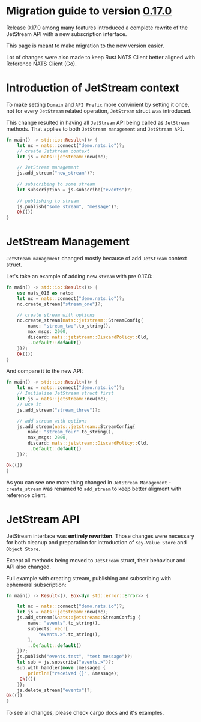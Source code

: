 # Migration guide to version [0.17.0](https://github.com/nats-io/nats.rs/releases/tag/untagged-964d5dad97c03c4aa6f4)

Release 0.17.0 among many features introduced a complete rewrite of the JetStream API with a new subscription interface.

This page is meant to make migration to the new version easier.

Lot of changes were also made to keep Rust NATS Client better aligned with Reference NATS Client (Go).

# Introduction of JetStream context

To make setting `Domain` and `API Prefix` more convinient by setting it once, not for every `JetStream` related operation, `JetStream` struct was introduced.

This change resulted in having all `JetStream` API being called as `JetStream` methods. That applies to both `JetStream management` and `JetStream API`.

```rust no_run
fn main() -> std::io::Result<()> {
    let nc = nats::connect("demo.nats.io")?;
    // create Jetstream context
    let js = nats::jetstream::new(nc);

    // JetStream management
    js.add_stream("new_stream")?;
    
    // subscribing to some stream
    let subscription = js.subscribe("events")?;
    
    // publishing to stream
    js.publish("some_stream", "message")?;
    Ok(())
}
```

# JetStream Management

`JetStream management` changed mostly because of add `JetStream` context struct.

Let's take an example of adding new `stream` with pre 0.17.0:

```rust 
fn main() -> std::io::Result<()> {
    use nats_016 as nats;
    let nc = nats::connect("demo.nats.io")?;
    nc.create_stream("stream_one")?;

    // create stream with options
    nc.create_stream(nats::jetstream::StreamConfig{
        name: "stream_two".to_string(),
        max_msgs: 2000,
        discard: nats::jetstream::DiscardPolicy::Old,
        ..Default::default()
    })?;
    Ok(())
}
```

And compare it to the new API:

```rust
fn main() -> std::io::Result<()> {
    let nc = nats::connect("demo.nats.io")?;
    // Initialize JetStream struct first
    let js = nats::jetstream::new(nc);
    // use it
    js.add_stream("stream_three")?;

    // add stream with options
    js.add_stream(nats::jetstream::StreamConfig{
        name: "stream_four".to_string(),
        max_msgs: 2000,
        discard: nats::jetstream::DiscardPolicy::Old,
        ..Default::default()
    })?;

Ok(())
}
```

As you can see one more thing changed in `JetStream Management` - `create_stream` was renamed to `add_stream` to keep better aligment with reference client.

# JetStream API

JetStream interface was **entirely rewritten**.
Those changes were necessary for both cleanup and preparation for introduction of `Key-Value Store` and `Object Store`.

Except all methods being moved to `JetStream` struct, their behaviour and API also changed.

Full example with creating stream, publishing and subscribing with ephemeral subscription:


```rust
fn main() -> Result<(), Box<dyn std::error::Error>> {

    let nc = nats::connect("demo.nats.io")?;
    let js = nats::jetstream::new(nc);
    js.add_stream(&nats::jetstream::StreamConfig {
        name: "events".to_string(),
        subjects: vec![
            "events.>".to_string(),
        ],
        ..Default::default()
    })?;
    js.publish("events.test", "test message")?;
    let sub = js.subscribe("events.>")?;
    sub.with_handler(move |message| {
        println!("received {}", &message);
     Ok(())
    });
    js.delete_stream("events")?;
Ok(()) 
}
```

To see all changes, please check cargo docs and it's examples.